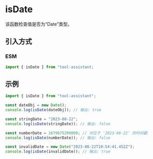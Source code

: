 # isDate

该函数检查值是否为“Date”类型。

## 引入方式

<!-- ### CJS

```javascript
const { isDate } = require("tool-assistant");
``` -->

### ESM

```javascript
import { isDate } from "tool-assistant;
```

## 示例

```javascript
import { isDate } from "tool-assistant";

const dateObj = new Date();
console.log(isDate(dateObj)); // 输出: true

const stringDate = "2023-08-22";
console.log(isDate(stringDate)); // 输出: false

const numberDate = 1679675200000; // 对应于 '2023-08-22' 的时间戳
console.log(isDate(numberDate)); // 输出: false

const invalidDate = new Date("2023-08-22T10:54:41.452Z");
console.log(isDate(invalidDate)); // 输出: true
```
